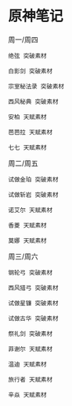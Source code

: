 # 原神笔记

周一/周四

    绝弦 突破素材
    
    白影剑 突破素材
    
    宗室秘法录 突破素材
    
    西风秘典 突破素材

    安柏 天赋素材

    芭芭拉 天赋素材
    
    七七 天赋素材

周二/周五

    试做金珀 突破素材

    试做斩岩 突破素材

    诺艾尔 天赋素材

    香菱 天赋素材
    
    莫娜 天赋素材

周三/周六

    钢轮弓 突破素材

    西风猎弓 突破素材

    试做星镰 突破素材

    试做古华 突破素材
    
    祭礼剑 突破素材

    菲谢尔 天赋素材

    温迪 天赋素材

    旅行者 天赋素材
    
    辛焱 天赋素材
